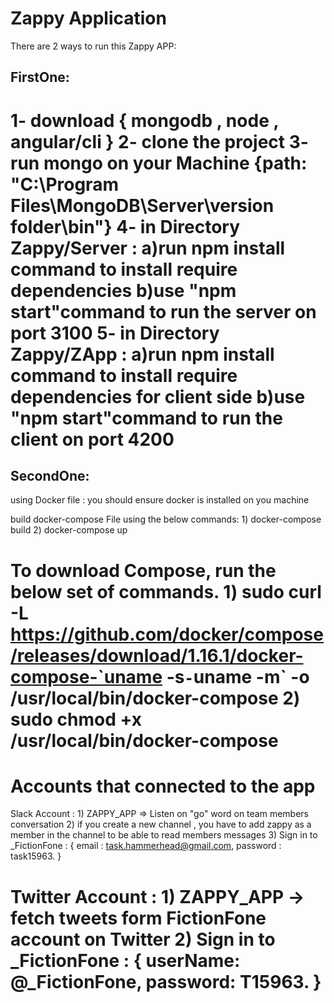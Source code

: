 # Zappy Application


There are 2 ways to run this Zappy APP:

FirstOne:
----------
1-  download { mongodb , node , angular/cli }
2-  clone the project
3- run mongo on your Machine {path: "C:\Program Files\MongoDB\Server\version folder\bin"}
4-  in Directory Zappy/Server :
      a)run npm install command to install require dependencies
      b)use "npm start"command to run the server on port 3100
5- in Directory Zappy/ZApp :
      a)run npm install command to install require dependencies for client side
      b)use "npm start"command to run the client on port 4200
===========================================================================================================================================
SecondOne:
----------
using Docker file : you should ensure docker is installed on you machine


build docker-compose File using the below commands:
                    1) docker-compose build
                    2) docker-compose up


To download Compose, run the below set of commands.
                  1) sudo curl -L https://github.com/docker/compose/releases/download/1.16.1/docker-compose-`uname -s`-`uname -m` -o /usr/local/bin/docker-compose
                  2) sudo chmod +x /usr/local/bin/docker-compose
===========================================================================================================================================
Accounts that connected to the app
===================================
Slack Account :
        1) ZAPPY_APP => Listen on "go" word on team members conversation
        2)  if you create a new channel , you have to add zappy as a member in the channel to be able to read members messages
        3) Sign in to _FictionFone : {
                                    email : task.hammerhead@gmail.com,
                                    password : task15963.
                                   }


Twitter Account :
      1) ZAPPY_APP -> fetch tweets form FictionFone account on Twitter
      2) Sign in to _FictionFone : {
                                      userName:  @_FictionFone,
                                      password: T15963.
                                   }
==================================================================================================================================